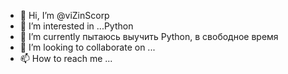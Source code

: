 - 👋 Hi, I’m @viZinScorp
- 👀 I’m interested in ...Python
- 🌱 I’m currently пытаюсь выучить Python, в свободное время
- 💞️ I’m looking to collaborate on ...
- 📫 How to reach me ...

<!---
viZinScorp/viZinScorp is a ✨ special ✨ repository because its `README.md` (this file) appears on your GitHub profile.
You can click the Preview link to take a look at your changes.
--->
